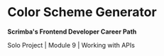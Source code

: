 # Color Scheme Generator

**Scrimba's Frontend Developer Career Path**

Solo Project | Module 9 | Working with APIs
